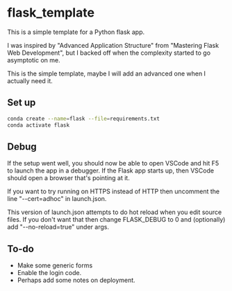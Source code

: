 # flask_template

This is a simple template for a Python flask app.

I was inspired by "Advanced Application Structure"
from "Mastering Flask Web Development", but I backed off
when the complexity started to go asymptotic on me.

This is the simple template, maybe I will add an
advanced one when I actually need it.

## Set up

```bash
conda create --name=flask --file=requirements.txt
conda activate flask
```
## Debug

If the setup went well, you should now be able to open VSCode and hit F5
to launch the app in a debugger.  If the Flask app starts up, then
VSCode should open a browser that's pointing at it.

If you want to try running on HTTPS instead of HTTP then uncomment the
line "--cert=adhoc" in launch.json.

This version of launch.json attempts to do hot reload when you edit
source files. If you don't want that then change FLASK_DEBUG to 0 and
(optionally) add "--no-reload=true" under args.

## To-do

* Make some generic forms
* Enable the login code.
* Perhaps add some notes on deployment.

